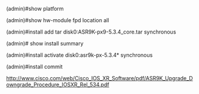 (admin)#show  platform

(admin)#show hw-module fpd location all

(admin)#install add tar disk0:ASR9K-px9-5.3.4_core.tar synchronous 

(admin)# show install summary

(admin)#install activate disk0:asr9k-px-5.3.4* synchronous 

(admin)#install commit

http://www.cisco.com/web/Cisco_IOS_XR_Software/pdf/ASR9K_Upgrade_Downgrade_Procedure_IOSXR_Rel_534.pdf